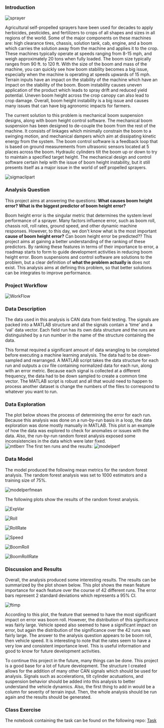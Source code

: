 ### Introduction 

![sprayer](pictures/SprayerInField.jpg)

Agricultural self-propelled sprayers have been used for decades to apply herbicides, pesticides, and fertilizers to crops of all shapes and sizes in all regions of the world. Some of the major components on these machines are: high clearance tires, chassis, solution tank, cab, engine, and a boom which carries the solution away from the machine and applies it to the crop. These machines typically operate at speeds ranging from 8-15 mph, and weigh approximately 20 tons when fully loaded. The boom size typically ranges from 90 ft. to 120 ft. With the size of the boom and mass of the machine, you can quickly see how boom stability becomes a big issue, especially when the machine is operating at speeds upwards of 15 mph. Terrain inputs have an impact on the stability of the machine which have an impact on the stability of the boom. Boom instability causes uneven application of the product which leads to spray drift and reduced yield potential. Uneven boom height across the crop canopy can also lead to crop damage.  Overall, boom height instability is a big issue and causes many issues that can have big agronomic impacts for farmers. 

The current solution to this problem is mechanical boom suspension designs, along with boom height control software. The mechanical boom suspension has been designed to de-couple the boom from the rest of the machine. It consists of linkages which minimally constrain the boom to a swinging motion, and mechanical dampers which aim at dissipating kinetic energy from the system. The boom control software is a feedback loop that is based on ground measurements from ultrasonic sensors located at 5 places across the boom. Hydraulic cylinders tilt the boom up or down to try to maintain a specified target height. The mechanical design and control software certain help with the issue of boom height instability, but it still presents itself as a major issue in the world of self propelled sprayers. 

![sigmaclipart](pictures/sprayerclipartsigma.png)

### Analysis Question 

This project aims at answering the questions: **What causes boom height error? What is the biggest predictor of boom height error?**

Boom height error is the singular metric that determines the system level performance of a sprayer. Many factors influence error, such as boom roll, chassis roll, roll rates, ground speed, and other dynamic machine responses. However, to this day, we don't know what is the most important **cause of boom height error?** Can boom height error be predicted?? This project aims at gaining a better understanding of the ranking of these predictors. By ranking these features in terms of their importance to error, a roadmap starts to form to guide development activities in reducing boom height error. Boom suspensions and control software are solutions to the problem, but a clear definition of **what the problem actually is** does not exist. This analysis aims at defining this problem, so that better solutions can be integrates to improve performance.

### Project Workflow

![WorkFlow](pictures/ProjectWorkFlow2.png)
### Data Description
The data used in this analysis is CAN data from field testing. The signals are packed into a MATLAB structure and all the signals contain a 'time' and a 'val' data vector. Each field run has its own data structure and the runs are distinguished by a run number in the name of the structure containing the data. 

This format required a significant amount of data wrangling to be completed before executing a machine learning analysis. The data had to be down-sampled and rearranged. A MATLAB script takes the data structure for each run and outputs a csv file containing normalized data for each run, along with an error metric. Because each signal is collected at a different frequency, the data had to be down sampled to create a common time vector. The MATLAB script is robust and all that would need to happen to process another dataset is change the numbers of the files to correspond to whatever you want to run. 


### Data Exploration

The plot below shows the process of determining the error for each run. Because this analysis was done on a run-by-run basis in a loop, the data exploration was done mostly manually in MATLAB. This plot is an example of how the data was explored to check for anomalies or issues with the data. Also, the run-by-run random forest analysis exposed some inconsistencies in the data which were later fixed.  
![mtlberr](pictures/AngleErrorMATLAB.PNG)
The first ten runs and the results:
![modelperf](pictures/ModelPerf.PNG)


### Data Model
The model produced the following mean metrics for the random forest analysis. The random forest analysis was set to 1000 estimators and a training size of 75%. 

![modelperfmean](pictures/ModelPerfMean.PNG)

The following plots show the results of the random forest analysis. 

![ExpVar](pictures/ExplainedVariancePerRun.png)

![Roll](pictures/ChassisRollFeatureImportancePerRun.png)

![RollRate](pictures/ChassisRollRateFeatureImportancePerRun.png)

![Speed](pictures/VehicleSpeedFeatureImportancePerRun.png)

![BoomRoll](pictures/BoomRollFeatureImportancePerRun.png)

![BoomRollRate](pictures/BoomRollRateFeatureImportancePerRun.png)


### Discussion and Results
Overall, the analysis produced some interesting results. The results can be summarized by the plot shown below. This plot shows the mean feature importance for each feature over the course of 42 different runs. The error bars represent 2 standard deviations which represents a 95% CI. 

![ftimp](pictures/95CIofMeanFeatImp.png)

According to this plot, the feature that seemed to have the most significant impact on error was boom roll. However, the distribution of this significance was fairly large. Vehicle speed also seemed to have a significant impact on error, but again the distribution of the significance over the 42 runs was fairly large. The answer to the analysis question appears to be boom roll, then vehicle speed. It is interesting to note that the rates seem to have a very low and consistent importance level. This is useful information and good to know for future development activities. 

To continue this project in the future, many things can be done. This project is a good base for a lot of future development. The structure I created allows for the addition of many other CAN signals which should be used for analysis. Signals such as accelerations, tilt cylinder acutuations, and suspension behavior should be added into this analysis to better understand the vehicle dynamics. Also, the first thing to add in would be a column for severity of terrain input. Then, the whole analysis should be run again and the results should be generated. 

### Class Exercise

The notebook containing the task can be found on the following repo: [Task](https://github.com/mdeutsch13/myproject.git "MarkD Repo")

